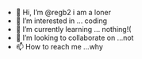 - 👋 Hi, I’m @regb2 i am a loner
- 👀 I’m interested in ... coding
- 🌱 I’m currently learning ... nothing!(
- 💞️ I’m looking to collaborate on ...not
- 📫 How to reach me ...why

<!---
regb2/regb2 is a ✨ special ✨ repository because its `README.md` (this file) appears on your GitHub profile.
You can click the Preview link to take a look at your changes.
--->
